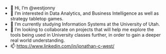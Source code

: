 - 👋 Hi, I’m @westjonny
- 👀 I’m interested in Data Analytics, and Business Intelligence as well as strategy tabletop games. 
- 🌱 I’m currently studying Information Systems at the University of Utah. 
- 💞️ I’m looking to collaborate on projects that will help me explore the tools being used in University 
classes further, in order to gain a deeper real world understanding.
- 📫 https://www.linkedin.com/in/jonathan-c-west/

<!---
westjonny/westjonny is a ✨ special ✨ repository because its `README.md` (this file) appears on your GitHub profile.
You can click the Preview link to take a look at your changes.
--->
